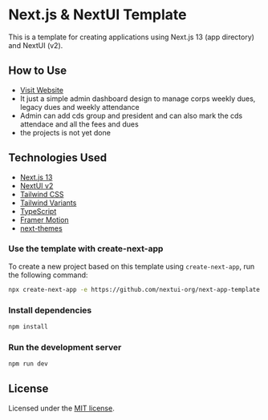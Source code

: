 # Next.js & NextUI Template

This is a template for creating applications using Next.js 13 (app directory) and NextUI (v2).


## How to Use
- [Visit Website](https://cds-attendance.vercel.app)
- It just a simple admin dashboard design to manage corps weekly dues, legacy dues and weekly attendance
- Admin can add cds group and president and can also mark the cds attendace and all the fees and dues
- the projects is not yet done


## Technologies Used

- [Next.js 13](https://nextjs.org/docs/getting-started)
- [NextUI v2](https://nextui.org/)
- [Tailwind CSS](https://tailwindcss.com/)
- [Tailwind Variants](https://tailwind-variants.org)
- [TypeScript](https://www.typescriptlang.org/)
- [Framer Motion](https://www.framer.com/motion/)
- [next-themes](https://github.com/pacocoursey/next-themes)



### Use the template with create-next-app

To create a new project based on this template using `create-next-app`, run the following command:

```bash
npx create-next-app -e https://github.com/nextui-org/next-app-template
```

### Install dependencies

```bash
npm install
```

### Run the development server

```bash
npm run dev
```

## License

Licensed under the [MIT license](https://github.com/nextui-org/next-app-template/blob/main/LICENSE).
